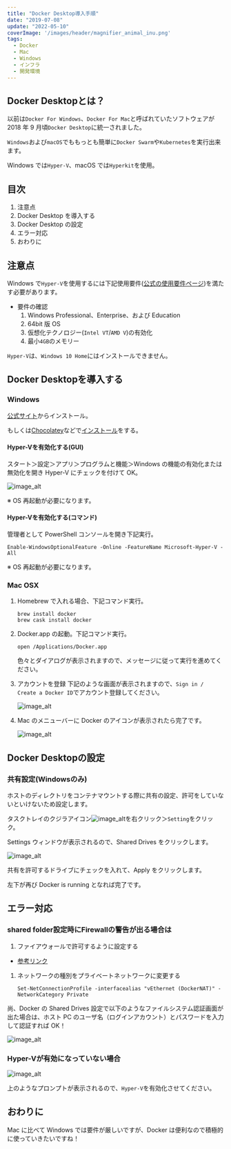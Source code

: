 ```yaml
---
title: "Docker Desktop導入手順"
date: "2019-07-08"
update: "2022-05-10"
coverImage: '/images/header/magnifier_animal_inu.png'
tags: 
  - Docker
  - Mac
  - Windows
  - インフラ
  - 開発環境
---
```

## Docker Desktopとは？
以前は`Docker For Windows`、`Docker For Mac`と呼ばれていたソフトウェアが 2018 年 9 月頃`Docker Desktop`に統一されました。

`Windows`および`macOS`でももっとも簡単に`Docker Swarm`や`Kubernetes`を実行出来ます。

Windows では`Hyper-V`、macOS では`Hyperkit`を使用。

## 目次
1. 注意点
1. Docker Desktop を導入する
1. Docker Desktop の設定
1. エラー対応
1. おわりに

## 注意点
Windows で`Hyper-V`を使用するには下記使用要件([公式の使用要件ページ](https://docs.microsoft.com/ja-jp/virtualization/hyper-v-on-windows/reference/hyper-v-requirements))を満たす必要があります。

* 要件の確認
  1. Windows Professional、Enterprise、および Education
  1. 64bit 版 OS
  1. 仮想化テクノロジー(`Intel VT`/`AMD V`)の有効化
  1. 最小`4GB`のメモリー

`Hyper-V`は、`Windows 10 Home`にはインストールできません。

## Docker Desktopを導入する
### Windows
[公式サイト](https://www.docker.com/products/docker-desktop)からインストール。

もしくは[Chocolatey](https://chocolatey.org/)などで[インストール](https://chocolatey.org/packages/docker-desktop)をする。


#### Hyper-Vを有効化する(GUI)
スタート＞設定＞アプリ＞プログラムと機能＞Windows の機能の有効化または無効化を開き Hyper-V にチェックを付けて OK。

![image_alt](images/docker_desktop_01.jpg)

※ OS 再起動が必要になります。


#### Hyper-Vを有効化する(コマンド)
管理者として PowerShell コンソールを開き下記実行。
```
Enable-WindowsOptionalFeature -Online -FeatureName Microsoft-Hyper-V -All
```

※ OS 再起動が必要になります。

### Mac OSX
1. Homebrew で入れる場合、下記コマンド実行。
    ```
    brew install docker
    brew cask install docker
    ```
1. Docker.app の起動。下記コマンド実行。
    ```
    open /Applications/Docker.app
    ```
   色々とダイアログが表示されますので、メッセージに従って実行を進めてください。
1. アカウントを登録
   下記のような画面が表示されますので、`Sign in / Create a Docker ID`でアカウント登録してください。

    ![image_alt](/images/docker_desktop/docker_desktop_mac1.png)
1. Mac のメニューバーに Docker のアイコンが表示されたら完了です。

    ![image_alt](/images/docker_desktop/docker_desktop_mac2.png)

## Docker Desktopの設定

### 共有設定(Windowsのみ)
ホストのディレクトリをコンテナマウントする際に共有の設定、許可をしていないといけないため設定します。

タスクトレイのクジラアイコン![image_alt](/images/docker_desktop/docker_desktop_win_1.jpg)を右クリック＞`Setting`をクリック。

Settings ウィンドウが表示されるので、Shared Drives をクリックします。

![image_alt](/images/docker_desktop/docker_desktop_win_2.jpg)

共有を許可するドライブにチェックを入れて、Apply をクリックします。

左下が再び Docker is running となれば完了です。

## エラー対応

### shared folder設定時にFirewallの警告が出る場合は
1. ファイアウォールで許可するように設定する
  * [参考リンク](https://stackoverflow.com/questions/42203488/settings-to-windows-firewall-to-allow-docker-for-windows-to-share-drive)
1. ネットワークの種別をプライベートネットワークに変更する
    ```
    Set-NetConnectionProfile -interfacealias "vEthernet (DockerNAT)" -NetworkCategory Private
    ```
尚、Docker の Shared Drives 設定で以下のようなファイルシステム認証画面が出た場合は、ホスト PC のユーザ名（ログインアカウント）とパスワードを入力して認証すれば OK！

![image_alt](/images/docker_desktop/docker_desktop_win_error1.jpg)

### Hyper-Vが有効になっていない場合
![image_alt](/images/docker_desktop/docker_desktop_win_error2.jpg)

上のようなプロンプトが表示されるので、`Hyper-V`を有効化させてください。

## おわりに
Mac に比べて Windows では要件が厳しいですが、Docker は便利なので積極的に使っていきたいですね！
